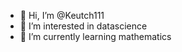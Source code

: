 - 👋 Hi, I’m @Keutch111
- 👀 I’m interested in datascience
- 🌱 I’m currently learning mathematics


<!---
Keutch111/Keutch111 is a ✨ special ✨ repository because its `README.md` (this file) appears on your GitHub profile.
You can click the Preview link to take a look at your changes.
--->
